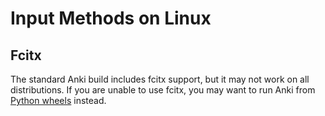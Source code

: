 # Input Methods on Linux

## Fcitx

The standard Anki build includes fcitx support, but it may not work on
all distributions. If you are unable to use fcitx, you may want to run
Anki from [Python
wheels](https://betas.ankiweb.net/#via-pypipip)
instead.


